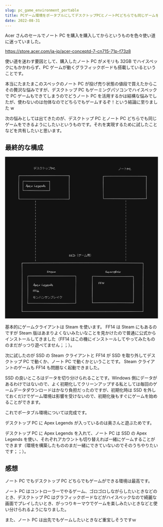 ```yaml
---
slug: pc_game_environment_portable
title: PCゲーム環境をポータブルにしてデスクトップPCとノートPCどちらでも同じゲームをできるようにした
date: 2022-08-31
---
```


Acer さんのセールでノート PC を購入を購入してからというものを色々使い道に迷っていました。

https://store.acer.com/ja-jp/acer-conceptd-7-cn715-71p-f73z8

使い道を迷わす要因として、購入したノート PC がメモリも 32GB でハイスペックにもかかわらず、PC ゲームが動くグラフィックボードも搭載しているということです。

本当にたまたまこのスペックのノート PC が投げ売り状態の値段で買えたからこその贅沢な悩みですが、デスクトップ PC もゲーミングパソコンでハイスペックで PC ゲームもできてしまうのでどうノート PC を活用するかは結構な悩みでしたが、使わないのは勿体なのでどちらでもゲームするぞ！という結論に至りました w

次の悩みとしては出てきたのが、デスクトップ PC とノート PC どちらでも同じゲームをできるようにしたいというものです。それを実現するために試したことなどを共有したいと思います。

## 最終的な構成

![](img1.png)

基本的にゲームクライアントは Steam を使います。
FF14 は Steam にもあるのですが Steam 版はあまりよくないみたいなことを見かけたので普通に公式からインストールしてきました（FF14 はこの機にインストールしてやってみたもののまだがっつり遊べてません；；）。

次に試したのが SSD の Steam クライアントと FF14 が SSD を取り外してデスクトップ PC で動くか、ノート PC で動くかということです。
Steam クライアントのゲームも FF14 も問題なく起動できました。

SSD の良いところはデータを切り分けられることです。Windows 側にデータがあるわけではないので、よく初期化してクリーンアップする私としては毎回のゲームデータダウンロードはかなり負担だったのですが、初期化時は SSD を外しておくだけでゲーム環境は影響を受けないので、初期化後もすぐにゲームを始めることができます。

これでポータブル環境については完成です。

デスクトップ PC に Apex Legends が入っているのは奥さんと遊ぶためです。

デスクトップ PC に Apex Legends を入れて、ノート PC は SSD の Apex Legends を使い、それぞれアカウントも切り替えれば一緒にゲームすることができます（環境を構築したもののまだ一緒にできていないのでそのうちやりたいです；；）。

## 感想

ノート PC でもデスクトップ PC どちらでもゲームができる環境は最高です。

ノート PC はコントローラーでやるゲーム、ゴロゴロしながらしたいときなどのとき、デスクトップ PC はグラフィックボードなどがハイスペックなので綺麗な画面でプレイしたいとき、がっつりキーマウでゲームを楽しみたいときなどと使い分けられるようになりました。

また、ノート PC は出先でもゲームしたいときなど重宝しそうですｗ
